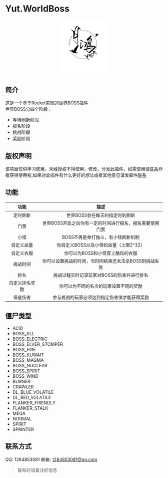 # Yut.WorldBoss
<div align="center">
   <img width="160" src="/Photos/Yuthung.jpg" alt="logo"></br>   
</div>  

## 简介
这是一个基于Rocket实现的世界BOSS插件   
世界BOSS分四个阶段：      
* 等待刷新阶段
* 报名阶段
* 挑战阶段
* 奖励阶段
## 版权声明
该项目仅供学习使用，未经授权不得使用，修改，分发此插件，如需使用请[联系](#联系方式)作者获得使用权,如果对此插件有什么更好的想法或者其他意见请发邮件[联系](#联系方式)
## 功能
功能|描述
:-:|:-:
定时刷新|世界BOSS会在每天的指定时刻刷新
门票|世界BOSS开启之后你有一定的时间进行报名，报名需要使用门票
小怪|BOSS不再是单打独斗，有小怪刷新机制
自定义血量|你自定义BOSS以及小怪的血量（上限2^32）
自定义衣服|你可以为BOSS和小怪穿上酷炫的衣服
挑战时间|你可以设置挑战的时间，当时间结束还未击杀BOSS则挑战失败
排名|挑战过程实时记录玩家对BOSS的伤害并进行排名
自定义排名奖励|你可以为不同的名次的玩家设置不同的奖励
保底伤害|参与挑战的玩家必须达到指定伤害值才能获得奖励
## 僵尸类型
* ACID
* BOSS_ALL
* BOSS_ELECTRIC
* BOSS_ELVER_STOMPER
* BOSS_FIRE
* BOSS_KUWAIT
* BOSS_MAGMA
* BOSS_NUCLEAR
* BOSS_SPIRIT
* BOSS_WIND
* BURNER
* CRAWLER
* DL_BLUE_VOLATILE
* DL_RED_VOLATILE
* FLANKER_FRIENDLY
* FLANKER_STALK
* MEGA
* NORMAL
* SPIRIT
* SPRINTER
## 联系方式
QQ: 1284853081 邮箱: 1284853081@qq.com
> 联系时请备注好信息

